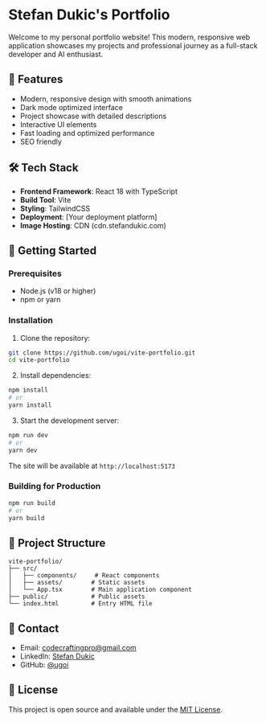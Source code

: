 # Stefan Dukic's Portfolio

Welcome to my personal portfolio website! This modern, responsive web application showcases my projects and professional journey as a full-stack developer and AI enthusiast.

## 🌟 Features

- Modern, responsive design with smooth animations
- Dark mode optimized interface
- Project showcase with detailed descriptions
- Interactive UI elements
- Fast loading and optimized performance
- SEO friendly

## 🛠️ Tech Stack

- **Frontend Framework**: React 18 with TypeScript
- **Build Tool**: Vite
- **Styling**: TailwindCSS
- **Deployment**: [Your deployment platform]
- **Image Hosting**: CDN (cdn.stefandukic.com)

## 🚀 Getting Started

### Prerequisites

- Node.js (v18 or higher)
- npm or yarn

### Installation

1. Clone the repository:

```bash
git clone https://github.com/ugoi/vite-portfolio.git
cd vite-portfolio
```

2. Install dependencies:

```bash
npm install
# or
yarn install
```

3. Start the development server:

```bash
npm run dev
# or
yarn dev
```

The site will be available at `http://localhost:5173`

### Building for Production

```bash
npm run build
# or
yarn build
```

## 📝 Project Structure

```
vite-portfolio/
├── src/
│   ├── components/     # React components
│   ├── assets/        # Static assets
│   └── App.tsx        # Main application component
├── public/            # Public assets
└── index.html         # Entry HTML file
```

## 🤝 Contact

- Email: [codecraftingpro@gmail.com](mailto:codecraftingpro@gmail.com)
- LinkedIn: [Stefan Dukic](https://www.linkedin.com/in/stefan-dukic-68682b20b/)
- GitHub: [@ugoi](https://github.com/ugoi)

## 📄 License

This project is open source and available under the [MIT License](LICENSE).

